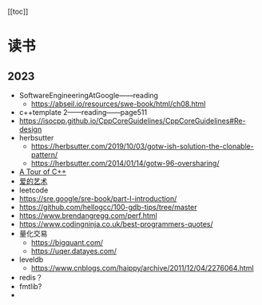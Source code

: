[[toc]]

# 读书

## 2023

* SoftwareEngineeringAtGoogle——reading
  * https://abseil.io/resources/swe-book/html/ch08.html
* c++template 2——reading——page511
* https://isocpp.github.io/CppCoreGuidelines/CppCoreGuidelines#Re-design
* herbsutter
  * https://herbsutter.com/2019/10/03/gotw-ish-solution-the-clonable-pattern/
  * https://herbsutter.com/2014/01/14/gotw-96-oversharing/
* [A Tour of C++](https://book.douban.com/subject/25720141/)
* [爱的艺术](https://book.douban.com/subject/3026879/)
* leetcode
* https://sre.google/sre-book/part-I-introduction/
* https://github.com/hellogcc/100-gdb-tips/tree/master
* https://www.brendangregg.com/perf.html
* https://www.codingninja.co.uk/best-programmers-quotes/
* 量化交易
  * https://bigquant.com/
  * https://uqer.datayes.com/
* leveldb
  * https://www.cnblogs.com/haippy/archive/2011/12/04/2276064.html
* redis？
* fmtlib?
* 
